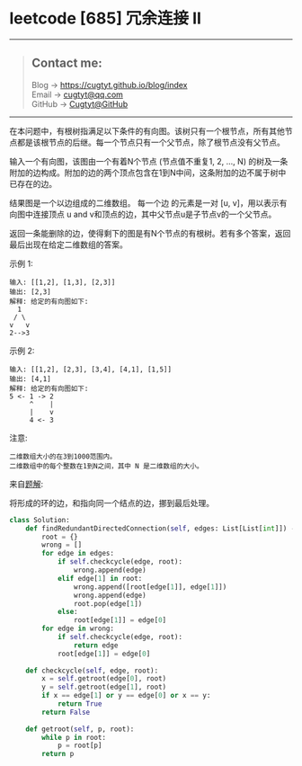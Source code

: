 # leetcode [685] 冗余连接 II

---
> ## Contact me:
> Blog -> <https://cugtyt.github.io/blog/index>  
> Email -> <cugtyt@qq.com>  
> GitHub -> [Cugtyt@GitHub](https://github.com/Cugtyt)

---

在本问题中，有根树指满足以下条件的有向图。该树只有一个根节点，所有其他节点都是该根节点的后继。每一个节点只有一个父节点，除了根节点没有父节点。

输入一个有向图，该图由一个有着N个节点 (节点值不重复1, 2, ..., N) 的树及一条附加的边构成。附加的边的两个顶点包含在1到N中间，这条附加的边不属于树中已存在的边。

结果图是一个以边组成的二维数组。 每一个边 的元素是一对 [u, v]，用以表示有向图中连接顶点 u and v和顶点的边，其中父节点u是子节点v的一个父节点。

返回一条能删除的边，使得剩下的图是有N个节点的有根树。若有多个答案，返回最后出现在给定二维数组的答案。

示例 1:
```
输入: [[1,2], [1,3], [2,3]]
输出: [2,3]
解释: 给定的有向图如下:
  1
 / \
v   v
2-->3
```

示例 2:
```
输入: [[1,2], [2,3], [3,4], [4,1], [1,5]]
输出: [4,1]
解释: 给定的有向图如下:
5 <- 1 -> 2
     ^    |
     |    v
     4 <- 3
```

注意:
```
二维数组大小的在3到1000范围内。
二维数组中的每个整数在1到N之间，其中 N 是二维数组的大小。
```

来自[题解](https://leetcode-cn.com/problems/redundant-connection-ii/solution/python-9375-runtime-by-chao-meng-xiao-che-shou/):

将形成的环的边，和指向同一个结点的边，挪到最后处理。

``` python
class Solution:
    def findRedundantDirectedConnection(self, edges: List[List[int]]) -> List[int]:
        root = {}
        wrong = []
        for edge in edges:
            if self.checkcycle(edge, root):
                wrong.append(edge)
            elif edge[1] in root:
                wrong.append([root[edge[1]], edge[1]])
                wrong.append(edge)
                root.pop(edge[1])
            else:
                root[edge[1]] = edge[0]
        for edge in wrong:
            if self.checkcycle(edge, root):
                return edge
            root[edge[1]] = edge[0]
    
    def checkcycle(self, edge, root):
        x = self.getroot(edge[0], root)
        y = self.getroot(edge[1], root)
        if x == edge[1] or y == edge[0] or x == y:
            return True
        return False
    
    def getroot(self, p, root):
        while p in root:
            p = root[p]
        return p
```
